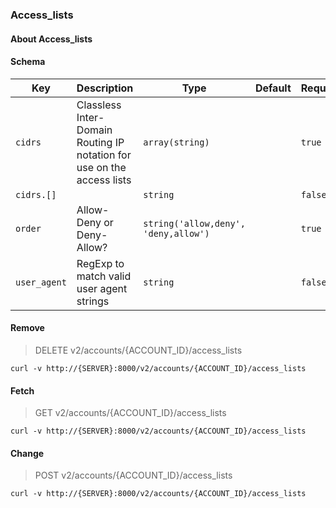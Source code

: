 ### Access_lists

#### About Access_lists

#### Schema

Key | Description | Type | Default | Required
--- | ----------- | ---- | ------- | --------
`cidrs` | Classless Inter-Domain Routing IP notation for use on the access lists | `array(string)` |   | `true`
`cidrs.[]` |   | `string` |   | `false`
`order` | Allow-Deny or Deny-Allow? | `string('allow,deny', 'deny,allow')` |   | `true`
`user_agent` | RegExp to match valid user agent strings | `string` |   | `false`


#### Remove

> DELETE v2/accounts/{ACCOUNT_ID}/access_lists

```curl
curl -v http://{SERVER}:8000/v2/accounts/{ACCOUNT_ID}/access_lists
```

#### Fetch

> GET v2/accounts/{ACCOUNT_ID}/access_lists

```curl
curl -v http://{SERVER}:8000/v2/accounts/{ACCOUNT_ID}/access_lists
```

#### Change

> POST v2/accounts/{ACCOUNT_ID}/access_lists

```curl
curl -v http://{SERVER}:8000/v2/accounts/{ACCOUNT_ID}/access_lists
```

